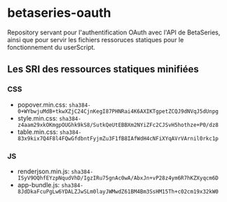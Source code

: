 # betaseries-oauth
Repository servant pour l'authentification OAuth avec l'API de BetaSeries, ainsi que pour servir les fichiers ressoruces statiques pour le fonctionnement du userScript.

## Les SRI des ressources statiques minifiées

### CSS
* popover.min.css: `sha384-0+WYbwjuMdB+tkwXZjC24CjnKegI87PHNRai4K6AXIKTgpetZCQJ9dNVqJ5dUnpg`
* style.min.css:   `sha384-z4aam29xkOKmgpOUGhk9kS8/SutkQeUtEBBXm2NYiZFc2CJSvH5hothze+P0/dz8`
* table.min.css:   `sha384-83x9kix7Q4F8l4FQwGfdbntFyjmZu3F1fB8IAfWdH4cNFiXYqAVrVArnil0rkc1p`

### JS
* renderjson.min.js: `sha384-ISyV9OQhfEYzpNqudVhD/IgzIRu75gnAc0wA/AbxJn+vP28z4ym6R7hKZXyqcm6D`
* app-bundle.js: `sha384-8JdDkaFcuPgLw6YDALZJwSLm0layJWMwdZ61BM4Bm3SsHM15Th+c02cm19x32kW0`
